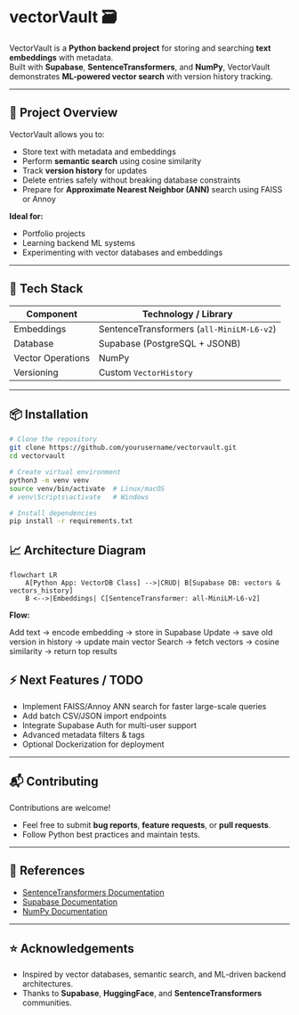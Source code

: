 # vectorVault 🗃️

VectorVault is a **Python backend project** for storing and searching **text embeddings** with metadata.  
Built with **Supabase**, **SentenceTransformers**, and **NumPy**, VectorVault demonstrates **ML-powered vector search** with version history tracking.  

---

## 🚀 Project Overview

VectorVault allows you to:

- Store text with metadata and embeddings  
- Perform **semantic search** using cosine similarity  
- Track **version history** for updates  
- Delete entries safely without breaking database constraints  
- Prepare for **Approximate Nearest Neighbor (ANN)** search using FAISS or Annoy  

**Ideal for:**  
- Portfolio projects  
- Learning backend ML systems  
- Experimenting with vector databases and embeddings  

---

## 🧰 Tech Stack

| Component           | Technology / Library                       |
|--------------------|-------------------------------------------|
| Embeddings          | SentenceTransformers (`all-MiniLM-L6-v2`) |
| Database            | Supabase (PostgreSQL + JSONB)             |
| Vector Operations   | NumPy                                      |
| Versioning          | Custom `VectorHistory`                     |

---

## 📦 Installation

```bash
# Clone the repository
git clone https://github.com/yourusername/vectorvault.git
cd vectorvault

# Create virtual environment
python3 -m venv venv
source venv/bin/activate  # Linux/macOS
# venv\Scripts\activate   # Windows

# Install dependencies
pip install -r requirements.txt

```

## 📈 Architecture Diagram

```mermaid
flowchart LR
    A[Python App: VectorDB Class] -->|CRUD| B[Supabase DB: vectors & vectors_history]
    B <-->|Embeddings| C[SentenceTransformer: all-MiniLM-L6-v2]
```
**Flow:**

Add text → encode embedding → store in Supabase
Update → save old version in history → update main vector
Search → fetch vectors → cosine similarity → return top results

## ⚡ Next Features / TODO
- Implement FAISS/Annoy ANN search for faster large-scale queries
- Add batch CSV/JSON import endpoints
- Integrate Supabase Auth for multi-user support
- Advanced metadata filters & tags
- Optional Dockerization for deployment

---

## 📬 Contributing

Contributions are welcome!  
- Feel free to submit **bug reports**, **feature requests**, or **pull requests**.  
- Follow Python best practices and maintain tests.  

---

## 📖 References

- [SentenceTransformers Documentation](https://www.sbert.net/)  
- [Supabase Documentation](https://supabase.com/docs)  
- [NumPy Documentation](https://numpy.org/doc/)

---

## ⭐ Acknowledgements

- Inspired by vector databases, semantic search, and ML-driven backend architectures.  
- Thanks to **Supabase**, **HuggingFace**, and **SentenceTransformers** communities.


